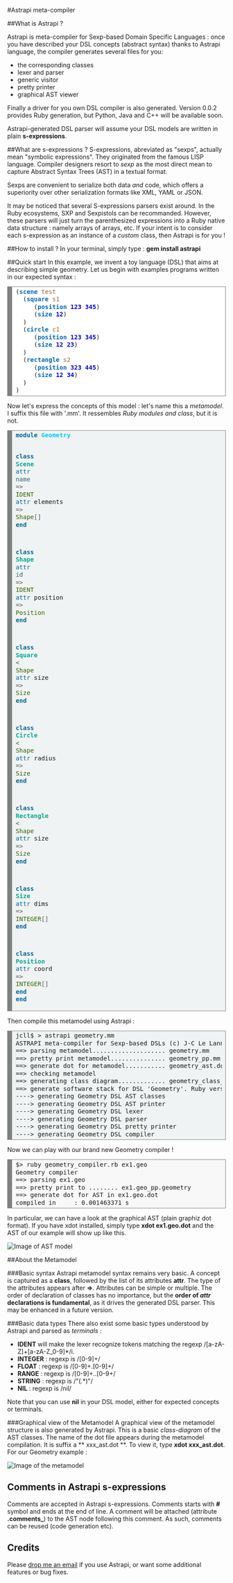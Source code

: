 #Astrapi meta-compiler

##What is Astrapi ?

Astrapi is meta-compiler for Sexp-based Domain Specific Languages : once you have described your DSL concepts (abstract syntax) thanks to Astrapi language, the compiler generates several files for you:

* the corresponding classes
* lexer and parser
* generic visitor
* pretty printer
* graphical AST viewer

Finally a driver for you own DSL compiler is also generated. Version 0.0.2 provides Ruby generation, but Python, Java and C++ will be available soon.

Astrapi-generated DSL parser will assume your DSL models are written in plain **s-expressions**.

##What are s-expressions ?
S-expressions, abreviated as \"sexps\", actually mean \"symbolic expressions\". They originated from the famous LISP language. Compiler designers resort to  *sexp* as the most direct mean to capture Abstract Syntax Trees (AST) in a textual format.

Sexps are convenient to serialize both data *and* code, which offers a superiority over other serialization formats like XML, YAML or JSON.  

It may be noticed that several S-expressions parsers exist around. In the Ruby ecosystems, SXP and Sexpistols can be recommanded. However, these parsers will just turn the parenthesized expressions into a Ruby native data structure : namely arrays of arrays, etc. If your intent is to consider each s-expression as an instance of a *custom* class, then Astrapi is for you !

##How to install ?
In your terminal, simply type : **gem install astrapi**

##Quick start
In this example, we invent a toy language (DSL) that aims at describing simple geometry. Let us begin with examples programs written in our expected syntax :

<!-- HTML generated using hilite.me -->
<div style="background: #ffffff; overflow:auto;width:auto;border:solid gray;border-width:.1em .1em .1em .8em;padding:.2em .6em;"><pre style="margin: 0; line-height: 125%">(<span style="color: #0066BB; font-weight: bold">scene</span> <span style="color: #996633">test</span>
  (<span style="color: #0066BB; font-weight: bold">square</span> <span style="color: #996633">s1</span>
     (<span style="color: #0066BB; font-weight: bold">position</span> <span style="color: #0000DD; font-weight: bold">123</span> <span style="color: #0000DD; font-weight: bold">345</span>)
     (<span style="color: #0066BB; font-weight: bold">size</span> <span style="color: #0000DD; font-weight: bold">12</span>)
  )
  (<span style="color: #0066BB; font-weight: bold">circle</span> <span style="color: #996633">c1</span>
     (<span style="color: #0066BB; font-weight: bold">position</span> <span style="color: #0000DD; font-weight: bold">123</span> <span style="color: #0000DD; font-weight: bold">345</span>)
     (<span style="color: #0066BB; font-weight: bold">size</span> <span style="color: #0000DD; font-weight: bold">12</span> <span style="color: #0000DD; font-weight: bold">23</span>)
  )
  (<span style="color: #0066BB; font-weight: bold">rectangle</span> <span style="color: #996633">s2</span>
     (<span style="color: #0066BB; font-weight: bold">position</span> <span style="color: #0000DD; font-weight: bold">323</span> <span style="color: #0000DD; font-weight: bold">445</span>)
     (<span style="color: #0066BB; font-weight: bold">size</span> <span style="color: #0000DD; font-weight: bold">12</span> <span style="color: #0000DD; font-weight: bold">34</span>)
  )
)
</pre></div>

Now let\'s express the concepts of this model : let\'s name this a *metamodel*. I suffix this file with \'.mm\'. It ressembles *Ruby modules and class*, but it is not.

<!-- HTML generated using hilite.me --><div style="background: #f0f3f3; overflow:auto;width:auto;border:solid gray;border-width:.1em .1em .1em .8em;padding:.2em .6em;"><pre style="margin: 0; line-height: 125%"><span style="color: #006699; font-weight: bold">module</span> <span style="color: #00CCFF; font-weight: bold">Geometry</span>

  <span style="color: #006699; font-weight: bold">class</span> <span style="color: #00AA88; font-weight: bold">Scene</span>
    <span style="color: #006699">attr</span> <span style="color: #336666">name</span> <span style="color: #555555">=&gt;</span> <span style="color: #336600">IDENT</span>
    <span style="color: #006699">attr</span> elements <span style="color: #555555">=&gt;</span> <span style="color: #336600">Shape</span><span style="color: #555555">[]</span>
  <span style="color: #006699; font-weight: bold">end</span>

  <span style="color: #006699; font-weight: bold">class</span> <span style="color: #00AA88; font-weight: bold">Shape</span>
    <span style="color: #006699">attr</span> <span style="color: #336666">id</span> <span style="color: #555555">=&gt;</span> <span style="color: #336600">IDENT</span>
    <span style="color: #006699">attr</span> position <span style="color: #555555">=&gt;</span> <span style="color: #336600">Position</span>
  <span style="color: #006699; font-weight: bold">end</span>

  <span style="color: #006699; font-weight: bold">class</span> <span style="color: #00AA88; font-weight: bold">Square</span> <span style="color: #555555">&lt;</span> <span style="color: #336600">Shape</span>
    <span style="color: #006699">attr</span> size <span style="color: #555555">=&gt;</span> <span style="color: #336600">Size</span>
  <span style="color: #006699; font-weight: bold">end</span>

  <span style="color: #006699; font-weight: bold">class</span> <span style="color: #00AA88; font-weight: bold">Circle</span> <span style="color: #555555">&lt;</span> <span style="color: #336600">Shape</span>
    <span style="color: #006699">attr</span> radius <span style="color: #555555">=&gt;</span> <span style="color: #336600">Size</span>
  <span style="color: #006699; font-weight: bold">end</span>

  <span style="color: #006699; font-weight: bold">class</span> <span style="color: #00AA88; font-weight: bold">Rectangle</span> <span style="color: #555555">&lt;</span> <span style="color: #336600">Shape</span>
    <span style="color: #006699">attr</span> size <span style="color: #555555">=&gt;</span> <span style="color: #336600">Size</span>
  <span style="color: #006699; font-weight: bold">end</span>

  <span style="color: #006699; font-weight: bold">class</span> <span style="color: #00AA88; font-weight: bold">Size</span>
    <span style="color: #006699">attr</span> dims <span style="color: #555555">=&gt;</span> <span style="color: #336600">INTEGER</span><span style="color: #555555">[]</span>
  <span style="color: #006699; font-weight: bold">end</span>

  <span style="color: #006699; font-weight: bold">class</span> <span style="color: #00AA88; font-weight: bold">Position</span>
     <span style="color: #006699">attr</span> coord <span style="color: #555555">=&gt;</span> <span style="color: #336600">INTEGER</span><span style="color: #555555">[]</span>
  <span style="color: #006699; font-weight: bold">end</span>
<span style="color: #006699; font-weight: bold">end</span>
</pre></div>



Then compile this metamodel using Astrapi :

<!-- HTML generated using hilite.me -->
<div style="background: #f0f3f3; overflow:auto;width:auto;border:solid gray;border-width:.1em .1em .1em .8em;padding:.2em .6em;"><pre style="margin: 0; line-height: 125%">
jcll$ > astrapi geometry.mm
ASTRAPI meta-compiler for Sexp-based DSLs (c) J-C Le Lann 2016
==&gt; parsing metamodel.................... geometry.mm
==&gt; pretty print metamodel............... geometry_pp.mm
==&gt; generate dot for metamodel........... geometry_ast.dot
==&gt; checking metamodel
==&gt; generating class diagram............. geometry_class_diagram.dot
==&gt; generate software stack for DSL &#39;Geometry&#39;. Ruby version
----&gt; generating Geometry DSL AST classes
----&gt; generating Geometry DSL AST printer
----&gt; generating Geometry DSL lexer
----&gt; generating Geometry DSL parser
----&gt; generating Geometry DSL pretty printer
----&gt; generating Geometry DSL compiler
</pre></div>

Now we can play with our brand new Geometry compiler !

<!-- HTML generated using hilite.me -->
<div style="background: #f8f8f8; overflow:auto;width:auto;border:solid gray;border-width:.1em .1em .1em .8em;padding:.2em .6em;"><pre style="margin: 0; line-height: 125%">$&gt; ruby geometry_compiler.rb ex1.geo
Geometry compiler
==&gt; parsing ex1.geo
==&gt; pretty print to ........ ex1.geo_pp.geometry
==&gt; generate dot for AST in ex1.geo.dot
compiled in     : 0.001463371 s
</pre></div>

In particular, we can have a look at the graphical AST (plain graphiz dot format). If you have xdot installed, simply type **xdot ex1.geo.dot** and the AST of our example will show up like this.

![Image of AST model](./img/ex1.geo.png)

##About the Metamodel

###Basic syntax
Astrapi metamodel syntax remains very basic. A concept is captured as a **class**, followed by the list of its attributes **attr**. The type of the attributes appears after **=>**. Attributes can be simple or multiple. The order of declaration of classes has no importance, but the **order of *attr* declarations is fundamental**, as it drives the generated DSL parser. This may be enhanced in a future version.

###Basic data types
There also exist some basic types understood by Astrapi and parsed as *terminals* :

* **IDENT** will make the lexer recognize tokens matching the regexp /[a-zA-Z]+[a-zA-Z_0-9]*/i.
* **INTEGER** : regexp is /[0-9]+/
* **FLOAT** : regexp is /[0-9]+\.[0-9]+/
* **RANGE** : regexp is /[0-9]+..[0-9+/
* **STRING** : regexp is /\"(.*)\"/
* **NIL** : regexp is /nil/

Note that you can use **nil** in your DSL model, either for expected concepts or terminals.

###Graphical view of the Metamodel
A graphical view of the metamodel structure is also generated by Astrapi. This is a basic *class-diagram* of the AST classes. The name of the dot file appears during the metamodel compilation. It is suffix a ** xxx_ast.dot **.
To view it, type **xdot xxx_ast.dot**. For our Geometry example :

![Image of the metamodel](./img/geometry_class_diagram.png)

## Comments in Astrapi s-expressions
Comments are accepted in Astrapi s-expressions. Comments starts with **#** symbol and ends at the end of line. A comment will be attached (attribute **.comments_**) to the AST node following this comment. As such, comments can be reused (code generation etc).

## Credits
Please <a href="mailto:lelannje@ensta-bretagne.fr">drop me an email</a> if you use Astrapi, or want some additional features or bug fixes.
